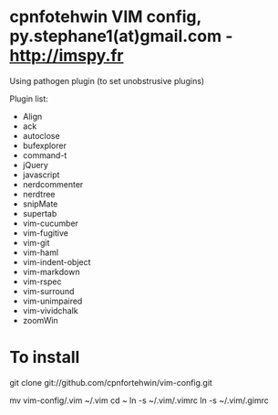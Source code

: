 cpnfotehwin VIM config, py.stephane1(at)gmail.com - http://imspy.fr
==================================================================

Using pathogen plugin (to set unobstrusive plugins)

Plugin list:

- Align
- ack
- autoclose
- bufexplorer
- command-t
- jQuery
- javascript
- nerdcommenter
- nerdtree
- snipMate
- supertab
- vim-cucumber
- vim-fugitive
- vim-git
- vim-haml
- vim-indent-object
- vim-markdown
- vim-rspec
- vim-surround
- vim-unimpaired
- vim-vividchalk
- zoomWin


# To install

git clone git://github.com/cpnfortehwin/vim-config.git

mv vim-config/.vim ~/.vim
cd ~
ln -s ~/.vim/.vimrc
ln -s ~/.vim/.gimrc
